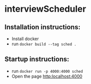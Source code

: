 # interviewScheduler

## Installation instructions:
* Install docker
* run `docker build --tag sched .`

## Startup instructions:
* run `docker run -p 4000:4000 sched`
* Open the page [http:localhost:4000](http:localhost:4000)
